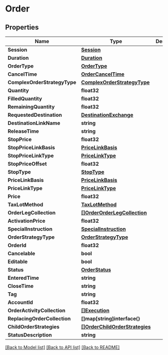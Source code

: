 # Order

## Properties

Name | Type | Description | Notes
------------ | ------------- | ------------- | -------------
**Session** | [**Session**](Session.md) |  | [optional] 
**Duration** | [**Duration**](Duration.md) |  | [optional] 
**OrderType** | [**OrderType**](OrderType.md) |  | [optional] 
**CancelTime** | [**OrderCancelTime**](Order_cancelTime.md) |  | [optional] 
**ComplexOrderStrategyType** | [**ComplexOrderStrategyType**](ComplexOrderStrategyType.md) |  | [optional] 
**Quantity** | **float32** |  | [optional] 
**FilledQuantity** | **float32** |  | [optional] 
**RemainingQuantity** | **float32** |  | [optional] 
**RequestedDestination** | [**DestinationExchange**](DestinationExchange.md) |  | [optional] 
**DestinationLinkName** | **string** |  | [optional] 
**ReleaseTime** | **string** |  | [optional] 
**StopPrice** | **float32** |  | [optional] 
**StopPriceLinkBasis** | [**PriceLinkBasis**](PriceLinkBasis.md) |  | [optional] 
**StopPriceLinkType** | [**PriceLinkType**](PriceLinkType.md) |  | [optional] 
**StopPriceOffset** | **float32** |  | [optional] 
**StopType** | [**StopType**](StopType.md) |  | [optional] 
**PriceLinkBasis** | [**PriceLinkBasis**](PriceLinkBasis.md) |  | [optional] 
**PriceLinkType** | [**PriceLinkType**](PriceLinkType.md) |  | [optional] 
**Price** | **float32** |  | [optional] 
**TaxLotMethod** | [**TaxLotMethod**](TaxLotMethod.md) |  | [optional] 
**OrderLegCollection** | [**[]OrderOrderLegCollection**](Order_orderLegCollection.md) |  | [optional] 
**ActivationPrice** | **float32** |  | [optional] 
**SpecialInstruction** | [**SpecialInstruction**](SpecialInstruction.md) |  | [optional] 
**OrderStrategyType** | [**OrderStrategyType**](OrderStrategyType.md) |  | [optional] 
**OrderId** | **float32** |  | [optional] 
**Cancelable** | **bool** |  | [optional] 
**Editable** | **bool** |  | [optional] 
**Status** | [**OrderStatus**](OrderStatus.md) |  | [optional] 
**EnteredTime** | **string** |  | [optional] 
**CloseTime** | **string** |  | [optional] 
**Tag** | **string** |  | [optional] 
**AccountId** | **float32** |  | [optional] 
**OrderActivityCollection** | [**[]Execution**](Execution.md) |  | [optional] 
**ReplacingOrderCollection** | **[]map[string]interface{}** |  | [optional] 
**ChildOrderStrategies** | [**[]OrderChildOrderStrategies**](Order_childOrderStrategies.md) |  | [optional] 
**StatusDescription** | **string** |  | [optional] 

[[Back to Model list]](../README.md#documentation-for-models) [[Back to API list]](../README.md#documentation-for-api-endpoints) [[Back to README]](../README.md)


